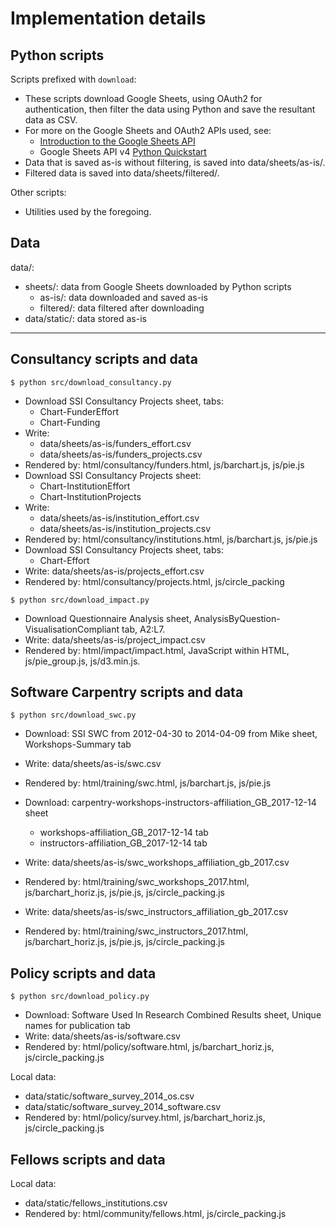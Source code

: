 # Implementation details

## Python scripts

Scripts prefixed with `download`:

* These scripts download Google Sheets, using OAuth2 for authentication, then filter the data using Python and save the resultant data as CSV.
* For more on the Google Sheets and OAuth2 APIs used, see:
  - [Introduction to the Google Sheets API](https://developers.google.com/sheets/api/guides/concepts)
  - Google Sheets API v4 [Python Quickstart](https://developers.google.com/sheets/api/quickstart/python)
* Data that is saved as-is without filtering, is saved into data/sheets/as-is/.
* Filtered data is saved into data/sheets/filtered/.

Other scripts:

* Utilities used by the foregoing.

## Data

data/:

* sheets/: data from Google Sheets downloaded by Python scripts
  - as-is/: data downloaded and saved as-is
  - filtered/: data filtered after downloading
* data/static/: data stored as-is

---

## Consultancy scripts and data

```
$ python src/download_consultancy.py
```

* Download SSI Consultancy Projects sheet, tabs:
  - Chart-FunderEffort
  - Chart-Funding
* Write:
  - data/sheets/as-is/funders_effort.csv
  - data/sheets/as-is/funders_projects.csv
* Rendered by: html/consultancy/funders.html, js/barchart.js, js/pie.js
* Download SSI Consultancy Projects sheet:
  - Chart-InstitutionEffort
  - Chart-InstitutionProjects
* Write:
  - data/sheets/as-is/institution_effort.csv
  - data/sheets/as-is/institution_projects.csv
* Rendered by: html/consultancy/institutions.html, js/barchart.js, js/pie.js
* Download SSI Consultancy Projects sheet, tabs:
  - Chart-Effort
* Write: data/sheets/as-is/projects_effort.csv
* Rendered by: html/consultancy/projects.html, js/circle_packing

```
$ python src/download_impact.py
```

* Download Questionnaire Analysis sheet, AnalysisByQuestion-VisualisationCompliant tab, A2:L7.
* Write: data/sheets/as-is/project_impact.csv 
* Rendered by: html/impact/impact.html, JavaScript within HTML, js/pie_group.js, js/d3.min.js.

## Software Carpentry scripts and data

```
$ python src/download_swc.py
```

* Download: SSI SWC from 2012-04-30 to 2014-04-09 from Mike sheet, Workshops-Summary tab
* Write: data/sheets/as-is/swc.csv 
* Rendered by: html/training/swc.html, js/barchart.js, js/pie.js

* Download: carpentry-workshops-instructors-affiliation_GB_2017-12-14 sheet
  - workshops-affiliation_GB_2017-12-14 tab
  - instructors-affiliation_GB_2017-12-14 tab
* Write: data/sheets/as-is/swc_workshops_affiliation_gb_2017.csv 
* Rendered by: html/training/swc_workshops_2017.html, js/barchart_horiz.js, js/pie.js, js/circle_packing.js
* Write: data/sheets/as-is/swc_instructors_affiliation_gb_2017.csv 
* Rendered by: html/training/swc_instructors_2017.html, js/barchart_horiz.js, js/pie.js, js/circle_packing.js

## Policy scripts and data

```
$ python src/download_policy.py
```

* Download: Software Used In Research Combined Results sheet, Unique names for publication tab
* Write: data/sheets/as-is/software.csv 
* Rendered by: html/policy/software.html, js/barchart_horiz.js, js/circle_packing.js

Local data:

* data/static/software_survey_2014_os.csv
* data/static/software_survey_2014_software.csv
* Rendered by: html/policy/survey.html, js/barchart_horiz.js, js/circle_packing.js

## Fellows scripts and data

Local data:

* data/static/fellows_institutions.csv
* Rendered by: html/community/fellows.html, js/circle_packing.js
